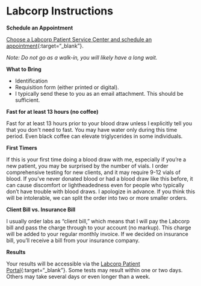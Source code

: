 # Labcorp Instructions

**Schedule an Appointment**

[Choose a Labcorp Patient Service Center and schedule an appointment](https://www.labcorp.com/labs-and-appointments){:target=“_blank”}.

*Note: Do not go as a walk-in, you will likely have a long wait.*

**What to Bring**
- Identification
- Requisition form (either printed or digital).
- I typically send these to you as an email attachment. This should be sufficient.

**Fast for at least 13 hours (no coffee)**

Fast for at least 13 hours prior to your blood draw unless I explicitly tell you that you don't need to fast. You may have water only during this time period. Even black coffee can elevate triglycerides in some individuals.

**First Timers**

If this is your first time doing a blood draw with me, especially if you’re a new patient, you may be surprised by the number of vials. I order comprehensive testing for new clients, and it may require 9-12 vials of blood. If you’ve never donated blood or had a blood draw like this before, it can cause discomfort or lightheadedness even for people who typically don’t have trouble with blood draws. I apologize in advance. If you think this will be intolerable, we can split the order into two or more smaller orders.

**Client Bill vs. Insurance Bill**

I usually order labs as “client bill,” which means that I will pay the Labcorp bill and pass the charge through to your account (no markup). This charge will be added to your regular monthly invoice. If we decided on insurance bill, you’ll receive a bill from your insurance company.

**Results**

Your results will be accessible via the [Labcorp Patient Portal](https://patient.labcorp.com/){:target=“_blank”}. Some tests may result within one or two days. Others may take several days or even longer than a week.